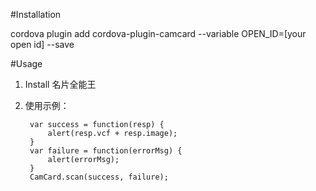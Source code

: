 
#Installation

cordova plugin add cordova-plugin-camcard --variable OPEN_ID=[your open id] --save

#Usage

1. Install 名片全能王
2. 使用示例：

        var success = function(resp) {
            alert(resp.vcf + resp.image);
        }
        var failure = function(errorMsg) {
            alert(errorMsg);
        }
        CamCard.scan(success, failure);